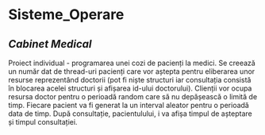 # Sisteme_Operare
## _Cabinet Medical_

Proiect individual - programarea unei cozi de pacienți la medici. Se creează  un număr dat de thread-uri pacienți care
vor aștepta pentru eliberarea unor resurse reprezentând doctorii (pot fi niște structuri
iar consultația  consistă în  blocarea acelei structuri și afișarea id-ului doctorului). Clienții
vor ocupa resursa doctor pentru o perioadă random care să nu depășească o limită de timp.
Fiecare pacient va fi generat la un interval aleator pentru o perioadă data de timp. După
consultație, pacientulului, i va afișa timpul de așteptare și timpul consultației.

